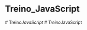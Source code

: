 # Treino_JavaScript
#   T r e i n o _ J a v a S c r i p t  
 #   T r e i n o _ J a v a S c r i p t  
 